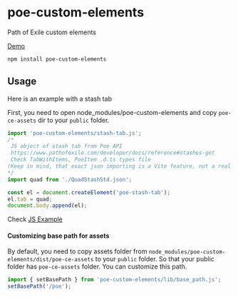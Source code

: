 # poe-custom-elements

Path of Exile custom elements


[Demo](https://66814e0dfc8ca03582714c6c--sparkling-sunburst-2dd5be.netlify.app/)

```bash
npm install poe-custom-elements
```

## Usage

Here is an example with a stash tab

First, you need to open node_modules/poe-custom-elements and copy `poe-ce-assets` dir to your `public` folder.

```js
import 'poe-custom-elements/stash-tab.js';
/* 
 JS object of stash tab from Poe API
 https://www.pathofexile.com/developer/docs/reference#stashes-get
 Check TabWithItems, PoeItem .d.ts types file
(Keep in mind, that exact json importing is a Vite feature, not a real JS) 
*/
import quad from './QuadStashStd.json';

const el = document.createElement('poe-stash-tab');
el.tab = quad;
document.body.append(el);
```

Check [JS Example](https://github.com/shonya3/poe-custom-elements/tree/main/examples/js)

#### Customizing base path for assets
By default, you need to copy assets folder from `node_modules/poe-custom-elements/dist/poe-ce-assets` to your `public` folder.
So that your public folder has `poe-ce-assets` folder. You can customize this path.
```js
import { setBasePath } from 'poe-custom-elements/lib/base_path.js';
setBasePath('/poe');
```

